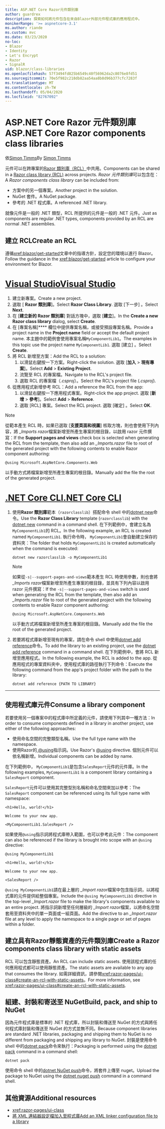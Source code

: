 ```yaml
---
title: ASP.NET Core Razor元件類別庫
author: guardrex
description: 探索如何將元件包含在來自Blazor外部元件程式庫的應用程式中。
monikerRange: '>= aspnetcore-3.1'
ms.author: riande
ms.custom: mvc
ms.date: 03/23/2020
no-loc:
- Blazor
- Identity
- Let's Encrypt
- Razor
- SignalR
uid: blazor/class-libraries
ms.openlocfilehash: 57f3494fd825b6549c40f56962da2c8076e8fd51
ms.sourcegitcommit: 70e5f982c218db82aa54aa8b8d96b377cfc7283f
ms.translationtype: MT
ms.contentlocale: zh-TW
ms.lasthandoff: 05/04/2020
ms.locfileid: "82767092"
---
```

# <a name="aspnet-core-razor-components-class-libraries"></a><span data-ttu-id="d5697-103">ASP.NET Core Razor 元件類別庫</span><span class="sxs-lookup"><span data-stu-id="d5697-103">ASP.NET Core Razor components class libraries</span></span>

<span data-ttu-id="d5697-104">依[Simon Timms](https://github.com/stimms)</span><span class="sxs-lookup"><span data-stu-id="d5697-104">By [Simon Timms](https://github.com/stimms)</span></span>

<span data-ttu-id="d5697-105">元件可以在跨專案的[Razor 類別庫（RCL）](xref:razor-pages/ui-class)中共用。</span><span class="sxs-lookup"><span data-stu-id="d5697-105">Components can be shared in a [Razor class library (RCL)](xref:razor-pages/ui-class) across projects.</span></span> <span data-ttu-id="d5697-106">*Razor 元件類別庫*可以包含在：</span><span class="sxs-lookup"><span data-stu-id="d5697-106">A *Razor components class library* can be included from:</span></span>

* <span data-ttu-id="d5697-107">方案中的另一個專案。</span><span class="sxs-lookup"><span data-stu-id="d5697-107">Another project in the solution.</span></span>
* <span data-ttu-id="d5697-108">NuGet 套件。</span><span class="sxs-lookup"><span data-stu-id="d5697-108">A NuGet package.</span></span>
* <span data-ttu-id="d5697-109">參考的 .NET 程式庫。</span><span class="sxs-lookup"><span data-stu-id="d5697-109">A referenced .NET library.</span></span>

<span data-ttu-id="d5697-110">就像元件是一般的 .NET 類型，RCL 所提供的元件是一般的 .NET 元件。</span><span class="sxs-lookup"><span data-stu-id="d5697-110">Just as components are regular .NET types, components provided by an RCL are normal .NET assemblies.</span></span>

## <a name="create-an-rcl"></a><span data-ttu-id="d5697-111">建立 RCL</span><span class="sxs-lookup"><span data-stu-id="d5697-111">Create an RCL</span></span>

<span data-ttu-id="d5697-112">遵循<xref:blazor/get-started>文章中的指導方針，設定您的環境以進行 Blazor。</span><span class="sxs-lookup"><span data-stu-id="d5697-112">Follow the guidance in the <xref:blazor/get-started> article to configure your environment for Blazor.</span></span>

# <a name="visual-studio"></a>[<span data-ttu-id="d5697-113">Visual Studio</span><span class="sxs-lookup"><span data-stu-id="d5697-113">Visual Studio</span></span>](#tab/visual-studio)

1. <span data-ttu-id="d5697-114">建立新專案。</span><span class="sxs-lookup"><span data-stu-id="d5697-114">Create a new project.</span></span>
1. <span data-ttu-id="d5697-115">選取 [ **Razor 類別庫**]。</span><span class="sxs-lookup"><span data-stu-id="d5697-115">Select **Razor Class Library**.</span></span> <span data-ttu-id="d5697-116">選取 [下一步]  。</span><span class="sxs-lookup"><span data-stu-id="d5697-116">Select **Next**.</span></span>
1. <span data-ttu-id="d5697-117">在 [**建立新的 Razor 類別庫**] 對話方塊中，選取 [**建立**]。</span><span class="sxs-lookup"><span data-stu-id="d5697-117">In the **Create a new Razor class library** dialog, select **Create**.</span></span>
1. <span data-ttu-id="d5697-118">在 [專案名稱]\*\*\*\* 欄位中提供專案名稱，或接受預設專案名稱。</span><span class="sxs-lookup"><span data-stu-id="d5697-118">Provide a project name in the **Project name** field or accept the default project name.</span></span> <span data-ttu-id="d5697-119">本主題中的範例會使用專案名稱`MyComponentLib1`。</span><span class="sxs-lookup"><span data-stu-id="d5697-119">The examples in this topic use the project name `MyComponentLib1`.</span></span> <span data-ttu-id="d5697-120">選取 [建立]  。</span><span class="sxs-lookup"><span data-stu-id="d5697-120">Select **Create**.</span></span>
1. <span data-ttu-id="d5697-121">將 RCL 新增至方案：</span><span class="sxs-lookup"><span data-stu-id="d5697-121">Add the RCL to a solution:</span></span>
   1. <span data-ttu-id="d5697-122">以滑鼠右鍵按一下方案。</span><span class="sxs-lookup"><span data-stu-id="d5697-122">Right-click the solution.</span></span> <span data-ttu-id="d5697-123">選取 [**加入** > **現有專案**]。</span><span class="sxs-lookup"><span data-stu-id="d5697-123">Select **Add** > **Existing Project**.</span></span>
   1. <span data-ttu-id="d5697-124">流覽至 RCL 的專案檔。</span><span class="sxs-lookup"><span data-stu-id="d5697-124">Navigate to the RCL's project file.</span></span>
   1. <span data-ttu-id="d5697-125">選取 RCL 的專案檔（*.csproj*）。</span><span class="sxs-lookup"><span data-stu-id="d5697-125">Select the RCL's project file (*.csproj*).</span></span>
1. <span data-ttu-id="d5697-126">從應用程式新增參考 RCL：</span><span class="sxs-lookup"><span data-stu-id="d5697-126">Add a reference the RCL from the app:</span></span>
   1. <span data-ttu-id="d5697-127">以滑鼠右鍵按一下應用程式專案。</span><span class="sxs-lookup"><span data-stu-id="d5697-127">Right-click the app project.</span></span> <span data-ttu-id="d5697-128">選取 [**新增** > **參考**]。</span><span class="sxs-lookup"><span data-stu-id="d5697-128">Select **Add** > **Reference**.</span></span>
   1. <span data-ttu-id="d5697-129">選取 [RCL] 專案。</span><span class="sxs-lookup"><span data-stu-id="d5697-129">Select the RCL project.</span></span> <span data-ttu-id="d5697-130">選取 [確定]  。</span><span class="sxs-lookup"><span data-stu-id="d5697-130">Select **OK**.</span></span>

> [!NOTE]
> <span data-ttu-id="d5697-131">從範本產生 RCL 時，如果已選取 [**支援頁面和視圖**] 核取方塊，則也會使用下列內容，將 *_Imports razor*檔案新增至所產生專案的根目錄，以啟用 razor 元件撰寫：</span><span class="sxs-lookup"><span data-stu-id="d5697-131">If the **Support pages and views** check box is selected when generating the RCL from the template, then also add an *_Imports.razor* file to root of the generated project with the following contents to enable Razor component authoring:</span></span>
>
> ```razor
> @using Microsoft.AspNetCore.Components.Web
> ```
>
> <span data-ttu-id="d5697-132">以手動方式將檔案新增至所產生專案的根目錄。</span><span class="sxs-lookup"><span data-stu-id="d5697-132">Manually add the file the root of the generated project.</span></span>

# <a name="net-core-cli"></a>[<span data-ttu-id="d5697-133">.NET Core CLI</span><span class="sxs-lookup"><span data-stu-id="d5697-133">.NET Core CLI</span></span>](#tab/netcore-cli)

1. <span data-ttu-id="d5697-134">使用**Razor 類別庫**範本（`razorclasslib`）搭配命令 shell 中的[dotnet new](/dotnet/core/tools/dotnet-new)命令。</span><span class="sxs-lookup"><span data-stu-id="d5697-134">Use the **Razor Class Library** template (`razorclasslib`) with the [dotnet new](/dotnet/core/tools/dotnet-new) command in a command shell.</span></span> <span data-ttu-id="d5697-135">在下列範例中，會建立名為`MyComponentLib1`的 RCL。</span><span class="sxs-lookup"><span data-stu-id="d5697-135">In the following example, an RCL is created named `MyComponentLib1`.</span></span> <span data-ttu-id="d5697-136">執行命令時， `MyComponentLib1`會自動建立保存的資料夾：</span><span class="sxs-lookup"><span data-stu-id="d5697-136">The folder that holds `MyComponentLib1` is created automatically when the command is executed:</span></span>

   ```dotnetcli
   dotnet new razorclasslib -o MyComponentLib1
   ```

   > [!NOTE]
   > <span data-ttu-id="d5697-137">如果從`-s|--support-pages-and-views`範本產生 RCL 時使用參數，則也會將 *_Imports razor*檔案新增至所產生專案的根目錄，並具有下列內容以啟用 razor 元件撰寫：</span><span class="sxs-lookup"><span data-stu-id="d5697-137">If the `-s|--support-pages-and-views` switch is used when generating the RCL from the template, then also add an *_Imports.razor* file to root of the generated project with the following contents to enable Razor component authoring:</span></span>
   >
   > ```razor
   > @using Microsoft.AspNetCore.Components.Web
   > ```
   >
   > <span data-ttu-id="d5697-138">以手動方式將檔案新增至所產生專案的根目錄。</span><span class="sxs-lookup"><span data-stu-id="d5697-138">Manually add the file the root of the generated project.</span></span>

1. <span data-ttu-id="d5697-139">若要將程式庫新增至現有的專案，請在命令 shell 中使用[dotnet add reference](/dotnet/core/tools/dotnet-add-reference)命令。</span><span class="sxs-lookup"><span data-stu-id="d5697-139">To add the library to an existing project, use the [dotnet add reference](/dotnet/core/tools/dotnet-add-reference) command in a command shell.</span></span> <span data-ttu-id="d5697-140">在下列範例中，會將 RCL 新增至應用程式。</span><span class="sxs-lookup"><span data-stu-id="d5697-140">In the following example, the RCL is added to the app.</span></span> <span data-ttu-id="d5697-141">從應用程式的專案資料夾中，使用程式庫的路徑執行下列命令：</span><span class="sxs-lookup"><span data-stu-id="d5697-141">Execute the following command from the app's project folder with the path to the library:</span></span>

   ```dotnetcli
   dotnet add reference {PATH TO LIBRARY}
   ```

---

## <a name="consume-a-library-component"></a><span data-ttu-id="d5697-142">使用程式庫元件</span><span class="sxs-lookup"><span data-stu-id="d5697-142">Consume a library component</span></span>

<span data-ttu-id="d5697-143">若要使用另一個專案中的程式庫中所定義的元件，請使用下列其中一種方法：</span><span class="sxs-lookup"><span data-stu-id="d5697-143">In order to consume components defined in a library in another project, use either of the following approaches:</span></span>

* <span data-ttu-id="d5697-144">使用命名空間的完整類型名稱。</span><span class="sxs-lookup"><span data-stu-id="d5697-144">Use the full type name with the namespace.</span></span>
* <span data-ttu-id="d5697-145">使用Razor的[ \@using](xref:mvc/views/razor#using)指示詞。</span><span class="sxs-lookup"><span data-stu-id="d5697-145">Use Razor's [\@using](xref:mvc/views/razor#using) directive.</span></span> <span data-ttu-id="d5697-146">個別元件可以依名稱新增。</span><span class="sxs-lookup"><span data-stu-id="d5697-146">Individual components can be added by name.</span></span>

<span data-ttu-id="d5697-147">在下列範例中， `MyComponentLib1`是包含`SalesReport`元件的元件庫。</span><span class="sxs-lookup"><span data-stu-id="d5697-147">In the following examples, `MyComponentLib1` is a component library containing a `SalesReport` component.</span></span>

<span data-ttu-id="d5697-148">`SalesReport`元件可以使用其完整型別名稱和命名空間來加以參考：</span><span class="sxs-lookup"><span data-stu-id="d5697-148">The `SalesReport` component can be referenced using its full type name with namespace:</span></span>

```razor
<h1>Hello, world!</h1>

Welcome to your new app.

<MyComponentLib1.SalesReport />
```

<span data-ttu-id="d5697-149">如果使用`@using`指示詞將程式庫帶入範圍，也可以參考此元件：</span><span class="sxs-lookup"><span data-stu-id="d5697-149">The component can also be referenced if the library is brought into scope with an `@using` directive:</span></span>

```razor
@using MyComponentLib1

<h1>Hello, world!</h1>

Welcome to your new app.

<SalesReport />
```

<span data-ttu-id="d5697-150">`@using MyComponentLib1`請在最上層的 *_Import razor*檔案中包含指示詞，以將程式庫的元件提供給整個專案。</span><span class="sxs-lookup"><span data-stu-id="d5697-150">Include the `@using MyComponentLib1` directive in the top-level *_Import.razor* file to make the library's components available to an entire project.</span></span> <span data-ttu-id="d5697-151">將指示詞新增至任何層級的 *_Import razor*檔案，以將命名空間套用至資料夾中的單一頁面或一組頁面。</span><span class="sxs-lookup"><span data-stu-id="d5697-151">Add the directive to an *_Import.razor* file at any level to apply the namespace to a single page or set of pages within a folder.</span></span>

## <a name="create-a-razor-components-class-library-with-static-assets"></a><span data-ttu-id="d5697-152">建立具有Razor靜態資產的元件類別庫</span><span class="sxs-lookup"><span data-stu-id="d5697-152">Create a Razor components class library with static assets</span></span>

<span data-ttu-id="d5697-153">RCL 可以包含靜態資產。</span><span class="sxs-lookup"><span data-stu-id="d5697-153">An RCL can include static assets.</span></span> <span data-ttu-id="d5697-154">使用該程式庫的任何應用程式都可以使用靜態資產。</span><span class="sxs-lookup"><span data-stu-id="d5697-154">The static assets are available to any app that consumes the library.</span></span> <span data-ttu-id="d5697-155">如需詳細資訊，請參閱<xref:razor-pages/ui-class#create-an-rcl-with-static-assets>。</span><span class="sxs-lookup"><span data-stu-id="d5697-155">For more information, see <xref:razor-pages/ui-class#create-an-rcl-with-static-assets>.</span></span>

## <a name="build-pack-and-ship-to-nuget"></a><span data-ttu-id="d5697-156">組建、封裝和寄送至 NuGet</span><span class="sxs-lookup"><span data-stu-id="d5697-156">Build, pack, and ship to NuGet</span></span>

<span data-ttu-id="d5697-157">因為元件程式庫是標準的 .NET 程式庫，所以封裝和傳送至 NuGet 的方式與將任何程式庫封裝和傳送至 NuGet 的方式並無不同。</span><span class="sxs-lookup"><span data-stu-id="d5697-157">Because component libraries are standard .NET libraries, packaging and shipping them to NuGet is no different from packaging and shipping any library to NuGet.</span></span> <span data-ttu-id="d5697-158">封裝是使用命令 shell 中的[dotnet pack](/dotnet/core/tools/dotnet-pack)命令來執行：</span><span class="sxs-lookup"><span data-stu-id="d5697-158">Packaging is performed using the [dotnet pack](/dotnet/core/tools/dotnet-pack) command in a command shell:</span></span>

```dotnetcli
dotnet pack
```

<span data-ttu-id="d5697-159">使用命令 shell 中的[dotnet NuGet push](/dotnet/core/tools/dotnet-nuget-push)命令，將套件上傳至 nuget。</span><span class="sxs-lookup"><span data-stu-id="d5697-159">Upload the package to NuGet using the [dotnet nuget push](/dotnet/core/tools/dotnet-nuget-push) command in a command shell.</span></span>

## <a name="additional-resources"></a><span data-ttu-id="d5697-160">其他資源</span><span class="sxs-lookup"><span data-stu-id="d5697-160">Additional resources</span></span>

* <xref:razor-pages/ui-class>
* [<span data-ttu-id="d5697-161">將 XML 連結器設定檔加入至程式庫</span><span class="sxs-lookup"><span data-stu-id="d5697-161">Add an XML linker configuration file to a library</span></span>](xref:host-and-deploy/blazor/configure-linker#add-an-xml-linker-configuration-file-to-a-library)
